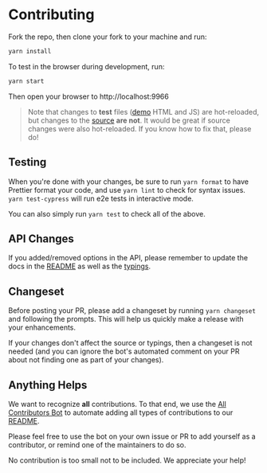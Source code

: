 # Contributing

Fork the repo, then clone your fork to your machine and run:

```sh
yarn install
```

To test in the browser during development, run:

```sh
yarn start
```

Then open your browser to http://localhost:9966

> Note that changes to **test** files ([demo](./demo) HTML and JS) are hot-reloaded, but changes to the [source](index.js) **are not**. It would be great if source changes were also hot-reloaded. If you know how to fix that, please do!

## Testing

When you're done with your changes, be sure to run `yarn format` to have Prettier format your code, and use `yarn lint` to check for syntax issues. `yarn test-cypress` will run e2e tests in interactive mode.

You can also simply run `yarn test` to check all of the above.

## API Changes

If you added/removed options in the API, please remember to update the docs in the [README](README.md) as well as the [typings](index.d.ts).

## Changeset

Before posting your PR, please add a changeset by running `yarn changeset` and following the prompts. This will help us quickly make a release with your enhancements.

If your changes don't affect the source or typings, then a changeset is not needed (and you can ignore the bot's automated comment on your PR about not finding one as part of your changes).

## Anything Helps

We want to recognize **all** contributions. To that end, we use the [All Contributors Bot](https://allcontributors.org/docs/en/bot/usage) to automate adding all types of contributions to our [README](README.md).

Please feel free to use the bot on your own issue or PR to add yourself as a contributor, or remind one of the maintainers to do so.

No contribution is too small not to be included. We appreciate your help!
